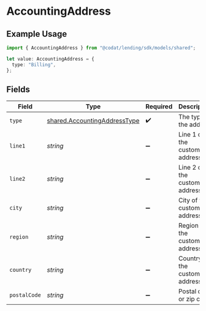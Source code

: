 # AccountingAddress

## Example Usage

```typescript
import { AccountingAddress } from "@codat/lending/sdk/models/shared";

let value: AccountingAddress = {
  type: "Billing",
};
```

## Fields

| Field                                                                               | Type                                                                                | Required                                                                            | Description                                                                         |
| ----------------------------------------------------------------------------------- | ----------------------------------------------------------------------------------- | ----------------------------------------------------------------------------------- | ----------------------------------------------------------------------------------- |
| `type`                                                                              | [shared.AccountingAddressType](../../../sdk/models/shared/accountingaddresstype.md) | :heavy_check_mark:                                                                  | The type of the address                                                             |
| `line1`                                                                             | *string*                                                                            | :heavy_minus_sign:                                                                  | Line 1 of the customer address.                                                     |
| `line2`                                                                             | *string*                                                                            | :heavy_minus_sign:                                                                  | Line 2 of the customer address.                                                     |
| `city`                                                                              | *string*                                                                            | :heavy_minus_sign:                                                                  | City of the customer address.                                                       |
| `region`                                                                            | *string*                                                                            | :heavy_minus_sign:                                                                  | Region of the customer address.                                                     |
| `country`                                                                           | *string*                                                                            | :heavy_minus_sign:                                                                  | Country of the customer address.                                                    |
| `postalCode`                                                                        | *string*                                                                            | :heavy_minus_sign:                                                                  | Postal code or zip code.                                                            |